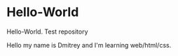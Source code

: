 # Hello-World
Hello-World. Test repository 

Hello my name is Dmitrey and I'm learning web/html/css.



